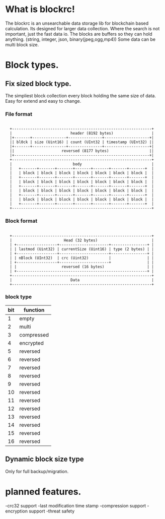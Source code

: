 # What is blockrc!

The blockrc is an unsearchable data storage lib for blockchain based calculation.
Its designed for larger data collection.
Where the search is not important, just the fast data io.
The blocks are buffers so they can hold anything. (string, integer, json, binary(jpeg,ogg,mp4))
Some data can be multi block size.


# Block types.


## Fix sized block type.

The simpliest block collection every block holding the same size of data.
Easy for extend and easy to change.

### File format 

```

  +--------------------------------------------------------------+
  |                          header (8192 bytes)                 |
  |+-------+---------------+---------------+--------------------+|
  || bl0ck | size (Uint16) | count (UInt32 | timestamp (UInt32) ||
  |+-------+---------------+---------------+--------------------+|
  ||                     reversed (8177 bytes)                  ||
  |+------------------------------------------------------------+|
  +--------------------------------------------------------------+
  |                           body                               |
  |   +-------+-------+-------+-------+-------+-------+-------+  |
  |   | block | block | block | block | block | block | block |  |
  |   +-------+-------+-------+-------+-------+-------+-------+  |
  |   | block | block | block | block | block | block | block |  |
  |   +-------+-------+-------+-------+-------+-------+-------+  |
  |   | block | block | block | block | block | block | block |  |
  |   +-------+-------+-------+-------+-------+-------+-------+  |
  |   | block | block | block | block | block | block | block |  |
  |   +-------+-------+-------+-------+-------+-------+-------+  |
  +--------------------------------------------------------------+

```

### Block format


```

  +--------------------------------------------------------------+
  |                       Head (32 bytes)                        |
  | +------------------+----------------------+----------------+ |
  | | lastmod (Uint32) | currentSize (Uint16) | type (2 bytes) | |
  | +------------------+----------------------+----------------+ |
  | | nBlock (UInt32)  | crc (Uint32)         |                | |
  | +------------------+----------------------+                | |
  | |                    reversed (16 bytes)                   | |
  | +----------------------------------------------------------+ |
  +--------------------------------------------------------------+
  |                          Data                                |
  +--------------------------------------------------------------+

```


### block type

   | bit | function
   |-----|-----------
   |  1  |  empty
   |  2  |  multi
   |  3  |  compressed
   |  4  |  encrypted
   |  5  |  reversed
   |  6  |  reversed
   |  7  |  reversed
   |  8  |  reversed
   |  9  |  reversed
   | 10  |  reversed
   | 11  |  reversed
   | 12  |  reversed
   | 13  |  reversed
   | 14  |  reversed
   | 15  |  reversed
   | 16  |  reversed


## Dynamic block size type

Only for full backup/migration.


# planned features. 

-crc32 support
-last modification time stamp
-compression support
-encryption support
-threat safety


